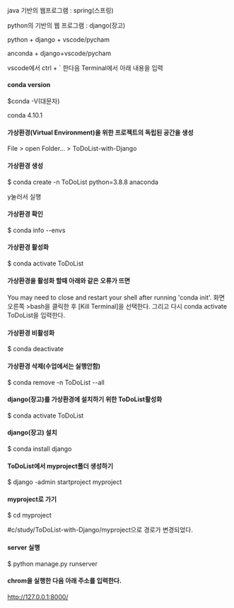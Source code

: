 java 기반의 웹프로그램 : spring(스프링)

python의 기반의 웹 프로그램 : django(장고)



python + django + vscode/pycham

anconda + django+vscode/pycham



vscode에서 ctrl + ` 한다음 Terminal에서 아래 내용을 입력



#### conda version

$conda -V(대문자)

conda 4.10.1



#### 가상환경(Virtual Environment)을 위한  프로젝트의 독립된 공간을 생성

File > open Folder... > ToDoList-with-Django



#### 가상환경 생성

$ conda create -n ToDoList python=3.8.8 anaconda

y눌러서 실행



#### 가상환경 확인

$ conda info --envs



#### 가상환경 활성화

$ conda activate ToDoList



#### 가상환경을 활성화 할때 아래와 같은 오류가 뜨면 
You may need to close and restart your shell after running 'conda init'.
화면오른쪽 >bash을 클릭한 후 [Kill Terminal]을 선택한다.
그리고 다시 conda activate ToDoList을 입력한다.



#### 가상환경 비활성화

$ conda deactivate



#### 가상환경 삭제(수업에서는 실행안함)

$ conda remove -n ToDoList --all



#### django(장고)를 가상환경에 설치하기 위한 ToDoList활성화

$ conda activate ToDoList



#### django(장고) 설치
$ conda install django



#### ToDoList에서 myproject폴더 생성하기

$ django -admin startproject myproject



#### myproject로 가기

$ cd myproject



#c/study/ToDoList-with-Django/myproject으로 경로가 변경되었다.



#### server 실행
$ python manage.py runserver



#### chrom을 실행한 다음 아래 주소를 입력한다.
http://127.0.0.1:8000/  

